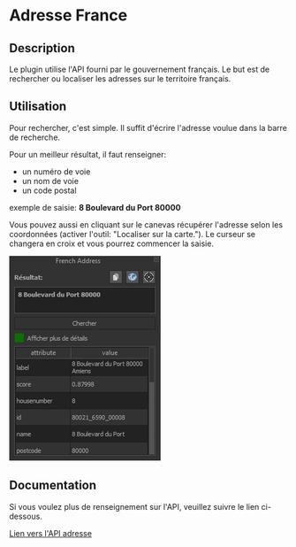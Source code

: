 # Adresse France

## Description

Le plugin utilise l'API fourni par le gouvernement français. Le but est de rechercher ou localiser les adresses sur le territoire français. 

## Utilisation

Pour rechercher, c'est simple. Il suffit d'écrire l'adresse voulue dans la barre de recherche. 

Pour un meilleur résultat, il faut renseigner:
* un numéro de voie 
* un nom de voie 
* un code postal 

exemple de saisie: **8 Boulevard du Port 80000**

Vous pouvez aussi en cliquant sur le canevas récupérer l'adresse selon les coordonnées (activer l'outil: "Localiser sur la carte."). Le curseur se changera en croix et vous pourrez commencer la saisie.

![Représentation du plugin avec l'outil activé](figure_1.jpg)

## Documentation

Si vous voulez plus de renseignement sur l'API, veuillez suivre le lien ci-dessous.

[Lien vers l'API adresse](https://geo.api.gouv.fr/adresse)
